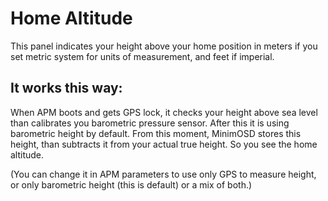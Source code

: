 # Home Altitude #

This panel indicates your height above your home position in meters if you set metric system for units of measurement, and feet if imperial.

## It works this way: ##

When APM boots and gets GPS lock, it checks your height above sea level than calibrates you barometric pressure sensor. After this it is using barometric height by default.
From this moment, MinimOSD stores this height, than subtracts it from your actual true height. So you see the home altitude.

(You can change it in APM parameters to use only GPS to measure height, or only barometric height (this is default) or a mix of both.)